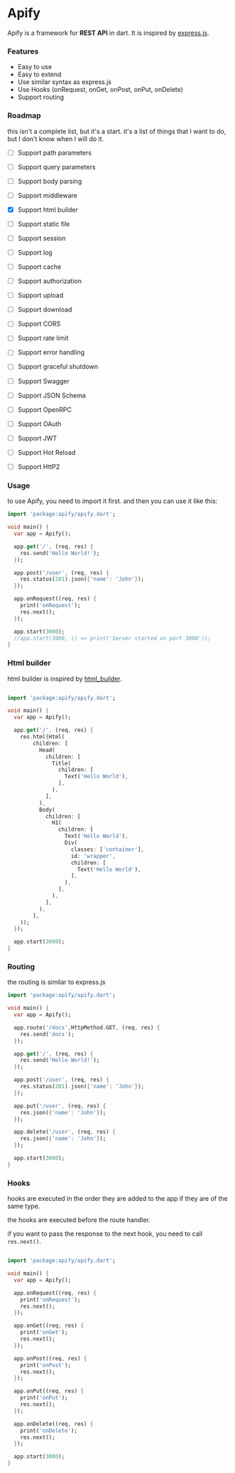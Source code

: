 # Apify

Apify is a framework for **REST API** in dart. It is inspired by [express.js](http://expressjs.com/).

### Features

* Easy to use
* Easy to extend
* Use similar syntax as express.js
* Use Hooks (onRequest, onGet, onPost, onPut, onDelete)
* Support routing

### Roadmap

 this isn't a complete list, but it's a start.
 it's a list of things that I want to do, but I don't know when I will do it.

- [ ] Support path parameters

- [ ] Support query parameters

- [ ] Support body parsing

- [ ] Support middleware

- [x] Support html builder

- [ ] Support static file

- [ ] Support session

- [ ] Support log

- [ ] Support cache

- [ ] Support authorization

- [ ] Support upload

- [ ] Support download

- [ ] Support CORS

- [ ] Support rate limit

- [ ] Support error handling

- [ ] Support graceful shutdown

- [ ] Support Swagger

- [ ] Support JSON Schema

- [ ] Support OpenRPC

- [ ] Support OAuth

- [ ] Support JWT

- [ ] Support Hot Reload

- [ ] Support HttP2



### Usage

to use Apify, you need to import it first.
and then you can use it like this:


```dart
import 'package:apify/apify.dart';

void main() {
  var app = Apify();

  app.get('/', (req, res) {
    res.send('Hello World!');
  });

  app.post('/user', (req, res) {
    res.status(201).json({'name': 'John'});
  });

  app.onRequest((req, res) {
    print('onRequest');
    res.next();
  });

  app.start(3000);
  //app.start(3000, () => print('Server started on port 3000'));
}
```


### Html builder

html builder is inspired by [html_builder](https://pub.dev/packages/html_builder).



```dart

import 'package:apify/apify.dart';

void main() {
  var app = Apify();

  app.get('/', (req, res) {
    res.html(Html(
        children: [
          Head(
            children: [
              Title(
                children: [
                  Text('Hello World'),
                ],
              ),
            ],
          ),
          Body(
            children: [
              H1(
                children: [
                  Text('Hello World'),
                  Div(
                    classes: ['container'],
                    id: 'wrapper',
                    children: [
                      Text('Hello World'),
                    ],
                  ),
                ],
              ),
            ],
          ),
        ],
    ));
  });

  app.start(3000);
}
```

### Routing

the routing is similar to express.js


```dart
import 'package:apify/apify.dart';

void main() {
  var app = Apify();

  app.route('/docs',HttpMethod.GET, (req, res) {
    res.send('docs');
  });

  app.get('/', (req, res) {
    res.send('Hello World!');
  });

  app.post('/user', (req, res) {
    res.status(201).json({'name': 'John'});
  });

  app.put('/user', (req, res) {
    res.json({'name': 'John'});
  });

  app.delete('/user', (req, res) {
    res.json({'name': 'John'});
  });

  app.start(3000);
}
```

### Hooks

hooks are executed in the order they are added to the app if they are of the same type.

the hooks are executed before the route handler.

if you want to pass the response to the next hook, you need to call `res.next()`.

```dart

import 'package:apify/apify.dart';

void main() {
  var app = Apify();

  app.onRequest((req, res) {
    print('onRequest');
    res.next();
  });

  app.onGet((req, res) {
    print('onGet');
    res.next();
  });

  app.onPost((req, res) {
    print('onPost');
    res.next();
  });

  app.onPut((req, res) {
    print('onPut');
    res.next();
  });

  app.onDelete((req, res) {
    print('onDelete');
    res.next();
  });

  app.start(3000);
}
```